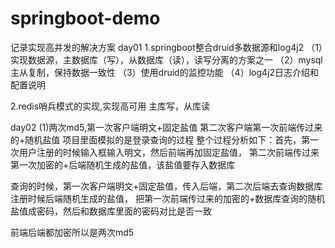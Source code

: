 # springboot-demo
记录实现高并发的解决方案
day01
1.springboot整合druid多数据源和log4j2
  （1）实现数据源，主数据库（写），从数据库（读），读写分离的方案之一
  （2）mysql主从复制，保持数据一致性
  （3）使用druid的监控功能
  （4）log4j2日志介绍和配置说明
  
2.redis哨兵模式的实现,实现高可用
	主库写，从库读
	
day02
(1)两次md5,第一次客户端明文+固定盐值
第二次客户端第一次前端传过来的+随机盐值
项目里面模拟的是登录查询的过程
整个过程分析如下：首先，第一次用户注册的时候输入框输入明文，然后前端再加固定盐值，
第二次前端传过来第一次加密的+后端随机生成的盐值，该盐值要存入数据库

查询的时候，第一次客户端明文+固定盐值，传入后端，第二次后端去查询数据库注册时候后端随机生成的盐值，
把第一次前端传过来的加密的+数据库查询的随机盐值成密码，然后和数据库里面的密码对比是否一致

前端后端都加密所以是两次md5

 
